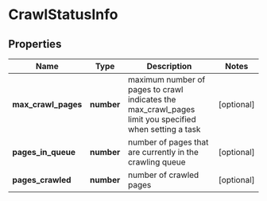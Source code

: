 # CrawlStatusInfo

## Properties

| Name | Type | Description | Notes |
|------------ | ------------- | ------------- | -------------|
**max_crawl_pages** | **number** | maximum number of pages to crawl<br> indicates the max_crawl_pages limit you specified when setting a task |[optional]|
**pages_in_queue** | **number** | number of pages that are currently in the crawling queue |[optional]|
**pages_crawled** | **number** | number of crawled pages |[optional]|